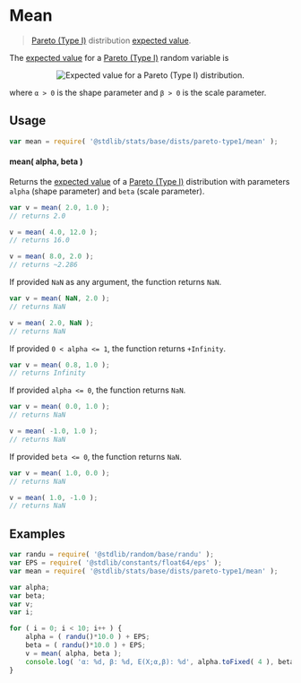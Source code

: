<!--

@license Apache-2.0

Copyright (c) 2018 The Stdlib Authors.

Licensed under the Apache License, Version 2.0 (the "License");
you may not use this file except in compliance with the License.
You may obtain a copy of the License at

   http://www.apache.org/licenses/LICENSE-2.0

Unless required by applicable law or agreed to in writing, software
distributed under the License is distributed on an "AS IS" BASIS,
WITHOUT WARRANTIES OR CONDITIONS OF ANY KIND, either express or implied.
See the License for the specific language governing permissions and
limitations under the License.

-->

# Mean

> [Pareto (Type I)][pareto-distribution] distribution [expected value][expected-value].

<!-- Section to include introductory text. Make sure to keep an empty line after the intro `section` element and another before the `/section` close. -->

<section class="intro">

The [expected value][expected-value] for a [Pareto (Type I)][pareto-distribution] random variable is

<!-- <equation class="equation" label="eq:pareto_type1_expectation" align="center" raw="\mathbb{E}\left[ X \right] = \begin{cases} \infty & \text{for }\alpha\le 1 \\ \frac{\alpha\,\beta}{\alpha-1} & \text{for }\alpha>1 \end{cases}" alt="Expected value for a Pareto (Type I) distribution."> -->

<div class="equation" align="center" data-raw-text="\mathbb{E}\left[ X \right] = \begin{cases} \infty &amp; \text{for }\alpha\le 1 \\ \frac{\alpha\,\beta}{\alpha-1} &amp; \text{for }\alpha&gt;1 \end{cases}" data-equation="eq:pareto_type1_expectation">
    <img src="https://cdn.rawgit.com/stdlib-js/stdlib/7e0a95722efd9c771b129597380c63dc6715508b/lib/node_modules/@stdlib/stats/base/dists/pareto-type1/mean/docs/img/equation_pareto_type1_expectation.svg" alt="Expected value for a Pareto (Type I) distribution.">
    <br>
</div>

<!-- </equation> -->

where `α > 0` is the shape parameter and `β > 0` is the scale parameter.

</section>

<!-- /.intro -->

<!-- Package usage documentation. -->

<section class="usage">

## Usage

```javascript
var mean = require( '@stdlib/stats/base/dists/pareto-type1/mean' );
```

#### mean( alpha, beta )

Returns the [expected value][expected-value] of a [Pareto (Type I)][pareto-distribution] distribution with parameters `alpha` (shape parameter) and `beta` (scale parameter).

```javascript
var v = mean( 2.0, 1.0 );
// returns 2.0

v = mean( 4.0, 12.0 );
// returns 16.0

v = mean( 8.0, 2.0 );
// returns ~2.286
```

If provided `NaN` as any argument, the function returns `NaN`.

```javascript
var v = mean( NaN, 2.0 );
// returns NaN

v = mean( 2.0, NaN );
// returns NaN
```

If provided `0 < alpha <= 1`, the function returns `+Infinity`.

```javascript
var v = mean( 0.8, 1.0 );
// returns Infinity
```

If provided `alpha <= 0`, the function returns `NaN`.

```javascript
var v = mean( 0.0, 1.0 );
// returns NaN

v = mean( -1.0, 1.0 );
// returns NaN
```

If provided `beta <= 0`, the function returns `NaN`.

```javascript
var v = mean( 1.0, 0.0 );
// returns NaN

v = mean( 1.0, -1.0 );
// returns NaN
```

</section>

<!-- /.usage -->

<!-- Package usage notes. Make sure to keep an empty line after the `section` element and another before the `/section` close. -->

<section class="notes">

</section>

<!-- /.notes -->

<!-- Package usage examples. -->

<section class="examples">

## Examples

<!-- eslint no-undef: "error" -->

```javascript
var randu = require( '@stdlib/random/base/randu' );
var EPS = require( '@stdlib/constants/float64/eps' );
var mean = require( '@stdlib/stats/base/dists/pareto-type1/mean' );

var alpha;
var beta;
var v;
var i;

for ( i = 0; i < 10; i++ ) {
    alpha = ( randu()*10.0 ) + EPS;
    beta = ( randu()*10.0 ) + EPS;
    v = mean( alpha, beta );
    console.log( 'α: %d, β: %d, E(X;α,β): %d', alpha.toFixed( 4 ), beta.toFixed( 4 ), v.toFixed( 4 ) );
}
```

</section>

<!-- /.examples -->

<!-- Section to include cited references. If references are included, add a horizontal rule *before* the section. Make sure to keep an empty line after the `section` element and another before the `/section` close. -->

<section class="references">

</section>

<!-- /.references -->

<!-- Section for all links. Make sure to keep an empty line after the `section` element and another before the `/section` close. -->

<section class="links">

[pareto-distribution]: https://en.wikipedia.org/wiki/Pareto_distribution

[expected-value]: https://en.wikipedia.org/wiki/Expected_value

</section>

<!-- /.links -->
